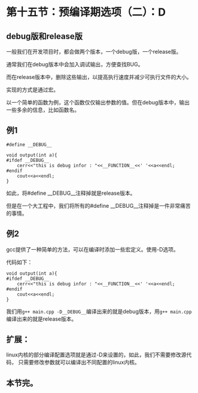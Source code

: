 # 第十五节：预编译期选项（二）：D

## debug版和release版

一般我们在开发项目时，都会做两个版本，一个debug版，一个release版。

通常我们在debug版本中会加入调试输出，方便查找BUG。

而在release版本中，删除这些输出，以提高执行速度并减少可执行文件的大小。

实现的方式是通过宏。

以一个简单的函数为例，这个函数仅仅输出参数的值。但在debug版本中，输出一些多余的信息，比如函数名。

## 例1

    #define __DEBUG__

    void output(int a){
    #ifdef __DEBUG__
        cerr<<"this is debug infor : "<<__FUNCTION__<<' '<<a<<endl;
    #endif
        cout<<a<<endl;
    }

如此，将#define __DEBUG__注释掉就是release版本。

但是在一个大工程中，我们将所有的#define __DEBUG__注释掉是一件非常痛苦的事情。

## 例2

gcc提供了一种简单的方法，可以在编译时添加一些宏定义。使用-D选项。

代码如下：

    void output(int a){
    #ifdef __DEBUG__
        cerr<<"this is debug infor : "<<__FUNCTION__<<' '<<a<<endl;
    #endif
        cout<<a<<endl;
    }

我们用`g++ main.cpp -D__DEBUG__`编译出来的就是debug版本，用`g++ main.cpp`编译出来的就是release版本。

## 扩展：

linux内核的部分编译配置选项就是通过-D来设置的，如此，我们不需要修改源代码，
只需要修改参数就可以编译出不同配置的linux内核。

## 本节完。
